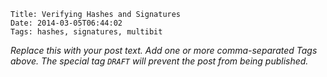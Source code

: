     Title: Verifying Hashes and Signatures
    Date: 2014-03-05T06:44:02
    Tags: hashes, signatures, multibit

_Replace this with your post text. Add one or more comma-separated
Tags above. The special tag `DRAFT` will prevent the post from being
published._

<!-- more -->
